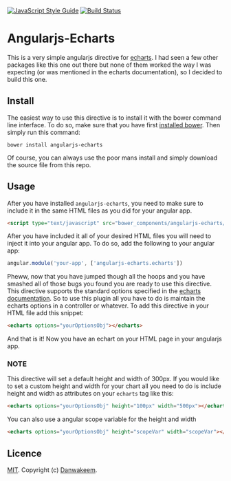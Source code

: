 [![JavaScript Style Guide](https://img.shields.io/badge/code%20style-standard-brightgreen.svg)](http://standardjs.com/)
[![Build Status](https://travis-ci.org/Danwakeem/angularjs-echarts.svg?branch=master)](https://travis-ci.org/Danwakeem/angularjs-echarts)

# Angularjs-Echarts

This is a very simple angularjs directive for [echarts](https://ecomfe.github.io/echarts/index-en.html). I had seen a few other packages like this one out there but none of them worked the way I was expecting (or was mentioned in the echarts documentation), so I decided to build this one.

## Install

The easiest way to use this directive is to install it with the bower command line interface. To do so, make sure that you have first [installed bower](https://bower.io/). Then simply run this command:

```
bower install angularjs-echarts
```

Of course, you can always use the poor mans install and simply download the source file from this repo.

## Usage

After you have installed `angularjs-echarts`, you need to make sure to include it in the same HTML files as you did for your angular app.

```html
<script type="text/javascript" src="bower_components/angularjs-echarts/src/angularjs-echarts.min.js"></script>
```

After you have included it all of your desired HTML files you will need to inject it into your angular app. To do so, add the following to your angular app:

```javascript
angular.module('your-app', ['angularjs-echarts.echarts'])
```

Pheww, now that you have jumped though all the hoops and you have smashed all of those bugs you found you are ready to use this directive. This directive supports the standard options specified in the [echarts documentation](https://ecomfe.github.io/echarts/doc/doc-en.html). So to use this plugin all you have to do is maintain the echarts options in a controller or whatever. To add this directive in your HTML file add this snippet:

```html
<echarts options="yourOptionsObj"></echarts>
```

And that is it! Now you have an echart on your HTML page in your angularjs app.

### NOTE
This directive will set a default height and width of 300px. If you would like to set a custom height and width for your chart all you need to do is include height and width as attributes on your `echarts` tag like this:

```html
<echarts options="yourOptionsObj" height="100px" width="500px"></echarts>
```

You can also use a angular scope variable for the height and width
```html
<echarts options="yourOptionsObj" height="scopeVar" width="scopeVar"></echarts>
```

## Licence
[MIT](https://github.com/Danwakeem/angularjs-echarts/blob/master/LICENSE). Copyright (c) [Danwakeem](http://wakeemmedia.com/).
